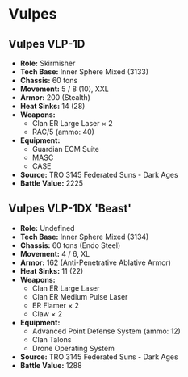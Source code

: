 # Vulpes
## Vulpes VLP-1D
- **Role:** Skirmisher
- **Tech Base:** Inner Sphere Mixed (3133)
- **Chassis:** 60 tons
- **Movement:** 5 / 8 (10), XXL
- **Armor:** 200 (Stealth)
- **Heat Sinks:** 14 (28)
- **Weapons:**
  - Clan ER Large Laser × 2
  - RAC/5 (ammo: 40)
- **Equipment:**
  - Guardian ECM Suite
  - MASC
  - CASE
- **Source:** TRO 3145 Federated Suns - Dark Ages
- **Battle Value:** 2225

## Vulpes VLP-1DX 'Beast'
- **Role:** Undefined
- **Tech Base:** Inner Sphere Mixed (3134)
- **Chassis:** 60 tons (Endo Steel)
- **Movement:** 4 / 6, XL
- **Armor:** 162 (Anti-Penetrative Ablative Armor)
- **Heat Sinks:** 11 (22)
- **Weapons:**
  - Clan ER Large Laser
  - Clan ER Medium Pulse Laser
  - ER Flamer × 2
  - Claw × 2
- **Equipment:**
  - Advanced Point Defense System (ammo: 12)
  - Clan Talons
  - Drone Operating System
- **Source:** TRO 3145 Federated Suns - Dark Ages
- **Battle Value:** 1288

